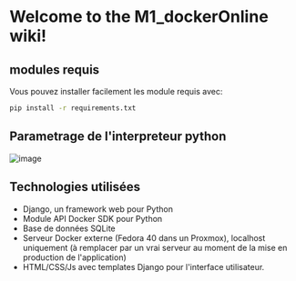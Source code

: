 # Welcome to the M1_dockerOnline wiki!
## modules requis
Vous pouvez installer facilement les module requis avec:
```sh
pip install -r requirements.txt
```
## Parametrage de l'interpreteur python
![image](https://github.com/user-attachments/assets/2654cc01-a0b8-4187-aa87-86401a100b98)

## Technologies utilisées

- Django, un framework web pour Python
- Module API Docker SDK pour Python
- Base de données SQLite
- Serveur Docker externe (Fedora 40 dans un Proxmox), localhost uniquement (à remplacer par un vrai serveur au moment de la mise en production de l'application)
- HTML/CSS/Js avec templates Django pour l'interface utilisateur.
